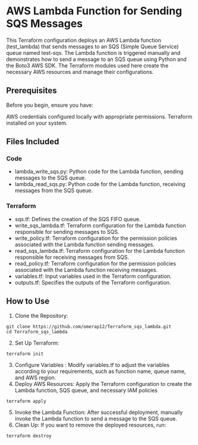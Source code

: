 
# AWS Lambda Function for Sending SQS Messages

This Terraform configuration deploys an AWS Lambda function (test_lambda) that sends messages to an SQS (Simple Queue Service) queue named test-sqs. The Lambda function is triggered manually and demonstrates how to send a message to an SQS queue using Python and the Boto3 AWS SDK. The Terraform modules used here create the necessary AWS resources and manage their configurations.

## Prerequisites
Before you begin, ensure you have:

AWS credentials configured locally with appropriate permissions.
Terraform installed on your system.

## Files Included
### Code
* lambda_write_sqs.py: Python code for the Lambda function, sending messages to the SQS queue.
* lambda_read_sqs.py:  Python code for the Lambda function, receiving messages from the SQS queue.

### Terraform
* sqs.tf: Defines the creation of the SQS FIFO queue.
* write_sqs_lambda.tf: Terraform configuration for the Lambda function responsible for sending messages to SQS.
* write_policy.tf: Terraform configuration for the permission policies associated with the Lambda function sending messages.
* read_sqs_lambda.tf: Terraform configuration for the Lambda function responsible for receiving messages from SQS.
* read_policy.tf: Terraform configuration for the permission policies associated with the Lambda function receiving messages.
* variables.tf:  Input variables used in the Terraform configuration.
* outputs.tf: Specifies the outputs of the Terraform configuration.

## How to Use
1. Clone the Repository:
```
git clone https://github.com/omerap12/Terraform_sqs_lambda.git
cd Terraform_sqs_lambda
```
2. Set Up Terraform:
```
terraform init
```
3. Configure Variables : Modify variables.tf to adjust the variables according to your requirements, such as function name, queue name, and AWS region.  
4. Deploy AWS Resources: Apply the Terraform configuration to create the Lambda function, SQS queue, and necessary IAM policies
```
terraform apply
```
5. Invoke the Lambda Function: After successful deployment, manually invoke the Lambda function to send a message to the SQS queue.
6. Clean Up: If you want to remove the deployed resources, run:
```
terraform destroy
```